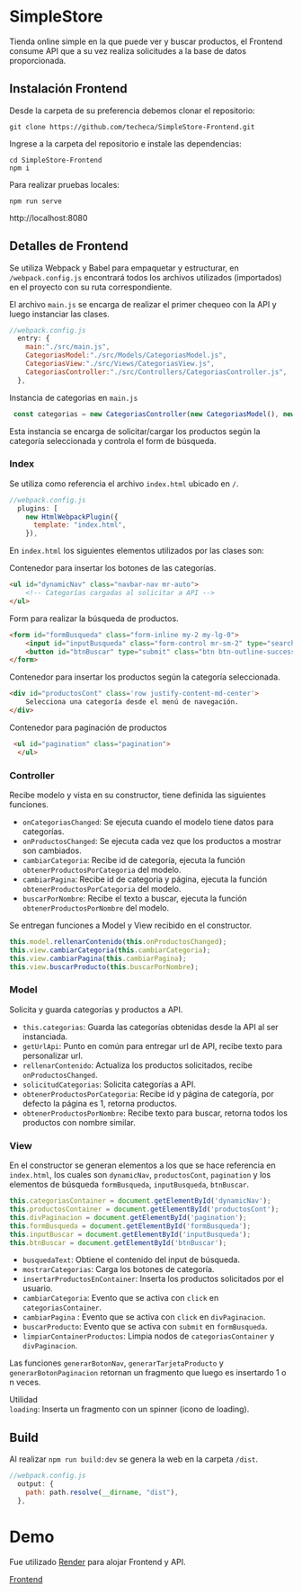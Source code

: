 # SimpleStore
Tienda online simple en la que puede ver y buscar productos, el Frontend consume API que a su vez realiza solicitudes a la base de datos proporcionada.

## Instalación Frontend
Desde la carpeta de su preferencia debemos clonar el repositorio:
```
git clone https://github.com/techeca/SimpleStore-Frontend.git
```

Ingrese a la carpeta del repositorio e instale las dependencias:
```
cd SimpleStore-Frontend
npm i
```

Para realizar pruebas locales:
```
npm run serve
```
http://localhost:8080

## Detalles de Frontend
Se utiliza Webpack y Babel para empaquetar y estructurar, en `/webpack.config.js` encontrará todos los archivos utilizados (importados) en el proyecto con su ruta correspondiente.

El archivo `main.js` se encarga de realizar el primer chequeo con la API y luego instanciar las clases.
```javascript
//webpack.config.js
  entry: {
    main:"./src/main.js",
    CategoriasModel:"./src/Models/CategoriasModel.js",
    CategoriasView:"./src/Views/CategoriasView.js",
    CategoriasController:"./src/Controllers/CategoriasController.js",
  },
```
Instancia de categorias en `main.js`
```javascript
 const categorias = new CategoriasController(new CategoriasModel(), new CategoriasView());
```
Esta instancia se encarga de solicitar/cargar los productos según la categoría seleccionada y controla el form de búsqueda.  

### Index
Se utiliza como referencia el archivo `index.html` ubicado en `/`.
```javascript
//webpack.config.js
  plugins: [
    new HtmlWebpackPlugin({
      template: "index.html",
    }),
```
En `index.html` los siguientes elementos utilizados por las clases son:

Contenedor para insertar los botones de las categorías.
```html
<ul id="dynamicNav" class="navbar-nav mr-auto">
    <!-- Categorías cargadas al solicitar a API -->
</ul>
```

Form para realizar la búsqueda de productos.
```html
<form id="formBusqueda" class="form-inline my-2 my-lg-0">
    <input id="inputBusqueda" class="form-control mr-sm-2" type="search" placeholder="Ingresa una palabra" aria-label="Search">
    <button id="btnBuscar" type="submit" class="btn btn-outline-success my-2 my-sm-0">Buscar</button>
</form>
```

Contenedor para insertar los productos según la categoría seleccionada.
```html
<div id="productosCont" class='row justify-content-md-center'>
    Selecciona una categoría desde el menú de navegación.
</div>
```
Contenedor para paginación de productos
```html
 <ul id="pagination" class="pagination">
  </ul>
```

### Controller
Recibe modelo y vista en su constructor, tiene definida las siguientes funciones.
- `onCategoriasChanged`: Se ejecuta cuando el modelo tiene datos para categorías.
- `onProductosChanged`:  Se ejecuta cada vez que los productos a mostrar son cambiados.
- `cambiarCategoria`: Recibe id de categoría, ejecuta la función `obtenerProductosPorCategoria` del modelo.
- `cambiarPagina`: Recibe id de categoria y página, ejecuta la función `obtenerProductosPorCategoria` del modelo.
- `buscarPorNombre`: Recibe el texto a buscar, ejecuta la función `obtenerProductosPorNombre` del modelo.

Se entregan funciones a Model y View recibido en el constructor.
```javascript
this.model.rellenarContenido(this.onProductosChanged);
this.view.cambiarCategoria(this.cambiarCategoria);
this.view.cambiarPagina(this.cambiarPagina);
this.view.buscarProducto(this.buscarPorNombre);
````

### Model
Solicita y guarda categorías y productos a API.
- `this.categorias`: Guarda las categorías obtenidas desde la API al ser instanciada.
- `getUrlApi`: Punto en común para entregar url de API, recibe texto para personalizar url.
- `rellenarContenido`: Actualiza los productos solicitados, recibe `onProductosChanged`.
- `solicitudCategorias`: Solicita categorías a API.
- `obtenerProductosPorCategoria`: Recibe id y página de categoría, por defecto la página es 1, retorna productos.
- `obtenerProductosPorNombre`: Recibe texto para buscar, retorna todos los productos con nombre similar.

### View
En el constructor se generan elementos a los que se hace referencia en `index.html`, los cuales son `dynamicNav`, `productosCont`, `pagination` y los elementos de búsqueda `formBusqueda`, `inputBusqueda`, `btnBuscar`.

```javascript
this.categoriasContainer = document.getElementById('dynamicNav');
this.productosContainer = document.getElementById('productosCont');
this.divPaginacion = document.getElementById('pagination');
this.formBusqueda = document.getElementById('formBusqueda');
this.inputBuscar = document.getElementById('inputBusqueda');
this.btnBuscar = document.getElementById('btnBuscar');
```

- `busquedaText`: Obtiene el contenido del input de búsqueda.
- `mostrarCategorias`: Carga los botones de categoría.
- `insertarProductosEnContainer`: Inserta los productos solicitados por el usuario.
- `cambiarCategoria`: Evento que se activa con `click` en `categoriasContainer`.
- `cambiarPagina` : Evento que se activa con `click` en `divPaginacion`.
- `buscarProducto`: Evento que se activa con `submit` en `formBusqueda`.
- `limpiarContainerProductos`: Limpia nodos de `categoriasContainer` y `divPaginacion`.

Las funciones `generarBotonNav`, `generarTarjetaProducto` y `generarBotonPaginacion` retornan un fragmento que luego es insertardo 1 o n veces.

Utilidad\
`loading`: Inserta un fragmento con un spinner (icono de loading).

##  Build
Al realizar `npm run build:dev` se genera la web en la carpeta `/dist`.
```javascript
//webpack.config.js
  output: {
    path: path.resolve(__dirname, "dist"),
  },
```

# Demo
Fue utilizado [Render](https://render.com) para alojar Frontend y API.

[Frontend](https://simplestore-front.onrender.com)
